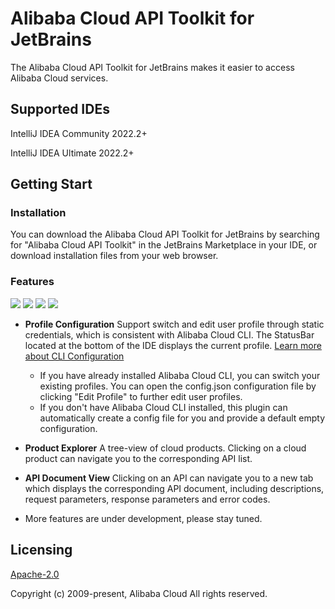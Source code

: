 # Alibaba Cloud API Toolkit for JetBrains

The Alibaba Cloud API Toolkit for JetBrains makes it easier to access Alibaba Cloud services.

## Supported IDEs
IntelliJ IDEA Community 2022.2+

IntelliJ IDEA Ultimate 2022.2+

## Getting Start

### Installation
You can download the Alibaba Cloud API Toolkit for JetBrains by searching for "Alibaba Cloud API Toolkit" in the JetBrains
Marketplace in your IDE, or download installation files from your web browser.

### Features

<div style="overflow-x: scroll; white-space: nowrap;">
    <img src="https://aliyunsdk-pages.alicdn.com/plugin_demo/idea/config.png" style="display: inline-block;">
    <img src="https://aliyunsdk-pages.alicdn.com/plugin_demo/idea/switch.png" style="display: inline-block;">
    <img src="https://aliyunsdk-pages.alicdn.com/plugin_demo/idea/api-doc1.png" style="display: inline-block;">
    <img src="https://aliyunsdk-pages.alicdn.com/plugin_demo/idea/api-docw.png" style="display: inline-block;">
</div>

* **Profile Configuration** Support switch and edit user profile through static credentials, which is consistent with Alibaba
  Cloud CLI. The StatusBar located at the bottom of the IDE displays the current profile. [Learn more about CLI Configuration](https://help.aliyun.com/document_detail/123181.html?spm=a2c4g.121544.0.0.2d7e76e3XWMs4u)
    * If you have already installed Alibaba Cloud CLI, you can switch your existing profiles. You can open the config.json
      configuration file by clicking "Edit Profile" to further edit user profiles.
    * If you don't have Alibaba Cloud CLI installed, this plugin can automatically create a config file for you and provide
      a default empty configuration.


* **Product Explorer** A tree-view of cloud products. Clicking on a cloud product can navigate you to the corresponding API list.


* **API Document View** Clicking on an API can navigate you to a new tab which displays the corresponding API document,
  including descriptions, request parameters, response parameters and error codes.


* More features are under development, please stay tuned.


## Licensing

[Apache-2.0](http://www.apache.org/licenses/LICENSE-2.0)

Copyright (c) 2009-present, Alibaba Cloud All rights reserved.
